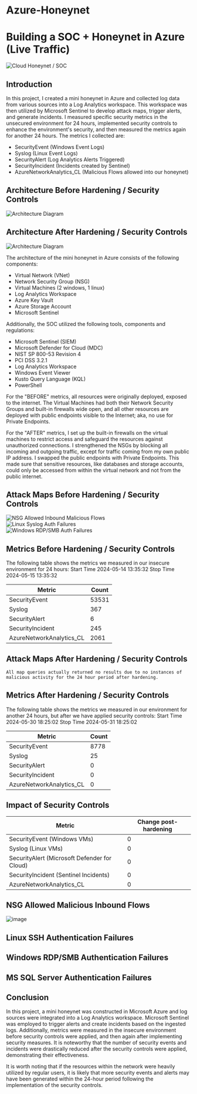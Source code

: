 # Azure-Honeynet
# Building a SOC + Honeynet in Azure (Live Traffic)
![Cloud Honeynet / SOC](https://i.imgur.com/ZWxe03e.jpg)

## Introduction

In this project, I created a mini honeynet in Azure and collected log data from various sources into a Log Analytics workspace. This workspace was then utilized by Microsoft Sentinel to develop attack maps, trigger alerts, and generate incidents. I measured specific security metrics in the unsecured environment for 24 hours, implemented security controls to enhance the environment's security, and then measured the metrics again for another 24 hours. The metrics I collected are:

- SecurityEvent (Windows Event Logs)
- Syslog (Linux Event Logs)
- SecurityAlert (Log Analytics Alerts Triggered)
- SecurityIncident (Incidents created by Sentinel)
- AzureNetworkAnalytics_CL (Malicious Flows allowed into our honeynet)

## Architecture Before Hardening / Security Controls
![Architecture Diagram](https://i.imgur.com/aBDwnKb.jpg)

## Architecture After Hardening / Security Controls
![Architecture Diagram](https://i.imgur.com/YQNa9Pp.jpg)

The architecture of the mini honeynet in Azure consists of the following components:

- Virtual Network (VNet)
- Network Security Group (NSG)
- Virtual Machines (2 windows, 1 linux)
- Log Analytics Workspace
- Azure Key Vault
- Azure Storage Account
- Microsoft Sentinel

Additionally, the SOC utilized the following tools, components and regulations:

- Microsoft Sentinel (SIEM)
- Microsoft Defender for Cloud (MDC)
- NIST SP 800-53 Revision 4
- PCI DSS 3.2.1
- Log Analytics Workspace
- Windows Event Viewer
- Kusto Query Language (KQL)
- PowerShell


For the "BEFORE" metrics, all resources were originally deployed, exposed to the internet. The Virtual Machines had both their Network Security Groups and built-in firewalls wide open, and all other resources are deployed with public endpoints visible to the Internet; aka, no use for Private Endpoints.

For the "AFTER" metrics, I set up the built-in firewalls on the virtual machines to restrict access and safeguard the resources against unauthorized connections. I strengthened the NSGs by blocking all incoming and outgoing traffic, except for traffic coming from my own public IP address. I swapped the public endpoints with Private Endpoints. This made sure that sensitive resources, like databases and storage accounts, could only be accessed from within the virtual network and not from the public internet.


## Attack Maps Before Hardening / Security Controls
![NSG Allowed Inbound Malicious Flows](https://i.imgur.com/1qvswSX.png)<br>
![Linux Syslog Auth Failures](https://i.imgur.com/G1YgZt6.png)<br>
![Windows RDP/SMB Auth Failures](https://i.imgur.com/ESr9Dlv.png)<br>

## Metrics Before Hardening / Security Controls

The following table shows the metrics we measured in our insecure environment for 24 hours:
Start Time 2024-05-14 13:35:32
Stop Time 2024-05-15 13:35:32

| Metric                   | Count
| ------------------------ | -----
| SecurityEvent            | 53531
| Syslog                   | 367
| SecurityAlert            | 6
| SecurityIncident         | 245
| AzureNetworkAnalytics_CL | 2061

## Attack Maps After Hardening / Security Controls

```All map queries actually returned no results due to no instances of malicious activity for the 24 hour period after hardening.```

## Metrics After Hardening / Security Controls

The following table shows the metrics we measured in our environment for another 24 hours, but after we have applied security controls:
Start Time 2024-05-30 18:25:02
Stop Time	2024-05-31 18:25:02

| Metric                   | Count
| ------------------------ | -----
| SecurityEvent            | 8778
| Syslog                   | 25
| SecurityAlert            | 0
| SecurityIncident         | 0
| AzureNetworkAnalytics_CL | 0

## Impact of Security Controls

| Metric                   | Change post-hardening 
| ------------------------ | -----
| SecurityEvent (Windows VMs) | 0
| Syslog (Linux VMs) | 0
| SecurityAlert (Microsoft Defender for Cloud) | 0
| SecurityIncident (Sentinel Incidents) | 0
| AzureNetworkAnalytics_CL | 0

## NSG Allowed Malicious Inbound Flows
![image](https://github.com/clevelandjosiah/Azure-Honeynet/assets/171377691/51093068-04a3-4655-8418-1eebfffdc867)


## Linux SSH Authentication Failures

## Windows RDP/SMB Authentication Failures

## MS SQL Server Authentication Failures


## Conclusion

In this project, a mini honeynet was constructed in Microsoft Azure and log sources were integrated into a Log Analytics workspace. Microsoft Sentinel was employed to trigger alerts and create incidents based on the ingested logs. Additionally, metrics were measured in the insecure environment before security controls were applied, and then again after implementing security measures. It is noteworthy that the number of security events and incidents were drastically reduced after the security controls were applied, demonstrating their effectiveness.

It is worth noting that if the resources within the network were heavily utilized by regular users, it is likely that more security events and alerts may have been generated within the 24-hour period following the implementation of the security controls.
